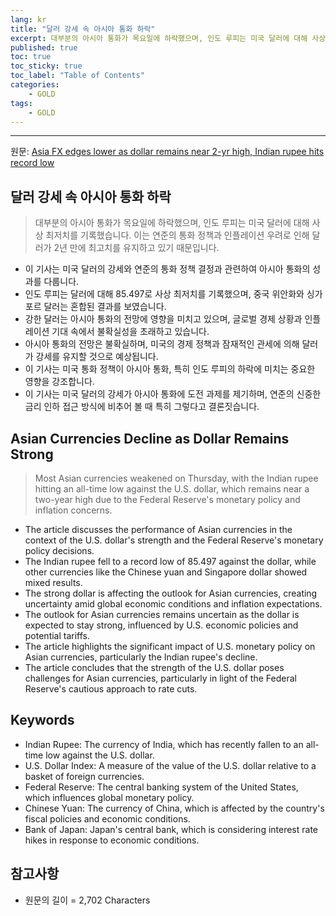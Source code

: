 ```yaml
---
lang: kr
title: "달러 강세 속 아시아 통화 하락"
excerpt: 대부분의 아시아 통화가 목요일에 하락했으며, 인도 루피는 미국 달러에 대해 사상 최저치를 기록했습니다. 이는 연준의 통화 정책과 인플레이션 우려로 인해 달러가 2년 만에 최고치를 유지하고 있기 때문입니다.
published: true
toc: true
toc_sticky: true
toc_label: "Table of Contents"
categories:
    - GOLD
tags:
    - GOLD
---
```


---

  원문: [Asia FX edges lower as dollar remains near 2-yr high, Indian rupee hits record low](https://www.investing.com/news/forex-news/asia-fx-edges-lower-as-dollar-remains-near-2yr-high-indian-rupee-hits-record-low-3788708)

## 달러 강세 속 아시아 통화 하락

> 대부분의 아시아 통화가 목요일에 하락했으며, 인도 루피는 미국 달러에 대해 사상 최저치를 기록했습니다. 이는 연준의 통화 정책과 인플레이션 우려로 인해 달러가 2년 만에 최고치를 유지하고 있기 때문입니다.


- 이 기사는 미국 달러의 강세와 연준의 통화 정책 결정과 관련하여 아시아 통화의 성과를 다룹니다.
- 인도 루피는 달러에 대해 85.497로 사상 최저치를 기록했으며, 중국 위안화와 싱가포르 달러는 혼합된 결과를 보였습니다.
- 강한 달러는 아시아 통화의 전망에 영향을 미치고 있으며, 글로벌 경제 상황과 인플레이션 기대 속에서 불확실성을 초래하고 있습니다.
- 아시아 통화의 전망은 불확실하며, 미국의 경제 정책과 잠재적인 관세에 의해 달러가 강세를 유지할 것으로 예상됩니다.
- 이 기사는 미국 통화 정책이 아시아 통화, 특히 인도 루피의 하락에 미치는 중요한 영향을 강조합니다.
- 이 기사는 미국 달러의 강세가 아시아 통화에 도전 과제를 제기하며, 연준의 신중한 금리 인하 접근 방식에 비추어 볼 때 특히 그렇다고 결론짓습니다.

## Asian Currencies Decline as Dollar Remains Strong

> Most Asian currencies weakened on Thursday, with the Indian rupee hitting an all-time low against the U.S. dollar, which remains near a two-year high due to the Federal Reserve's monetary policy and inflation concerns.


- The article discusses the performance of Asian currencies in the context of the U.S. dollar's strength and the Federal Reserve's monetary policy decisions.
- The Indian rupee fell to a record low of 85.497 against the dollar, while other currencies like the Chinese yuan and Singapore dollar showed mixed results.
- The strong dollar is affecting the outlook for Asian currencies, creating uncertainty amid global economic conditions and inflation expectations.
- The outlook for Asian currencies remains uncertain as the dollar is expected to stay strong, influenced by U.S. economic policies and potential tariffs.
- The article highlights the significant impact of U.S. monetary policy on Asian currencies, particularly the Indian rupee's decline.
- The article concludes that the strength of the U.S. dollar poses challenges for Asian currencies, particularly in light of the Federal Reserve's cautious approach to rate cuts.

## Keywords

- Indian Rupee: The currency of India, which has recently fallen to an all-time low against the U.S. dollar.
- U.S. Dollar Index: A measure of the value of the U.S. dollar relative to a basket of foreign currencies.
- Federal Reserve: The central banking system of the United States, which influences global monetary policy.
- Chinese Yuan: The currency of China, which is affected by the country's fiscal policies and economic conditions.
- Bank of Japan: Japan's central bank, which is considering interest rate hikes in response to economic conditions.

## 참고사항

- 원문의 길이 = 2,702 Characters

